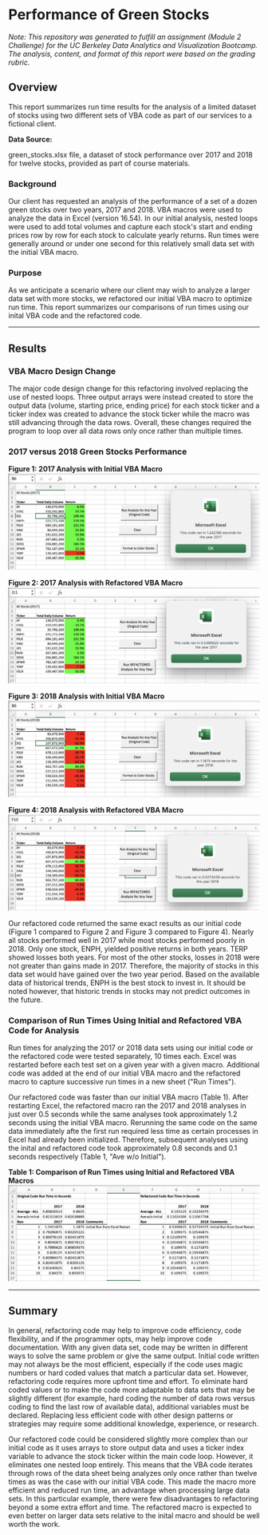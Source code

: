 # Performance of Green Stocks

*Note: This repository was generated to fulfill an assignment (Module 2 Challenge) for the UC Berkeley Data Analytics and Visualization Bootcamp. The analysis, content, and format of this report were based on the grading rubric.*


## Overview
This report summarizes run time results for the analysis of a limited dataset of stocks using two different sets of VBA code as part of our services to a fictional client.

**Data Source:** 

green_stocks.xlsx file, a dataset of stock performance over 2017 and 2018 for twelve stocks, provided as part of course materials.

### Background

Our client has requested an analysis of the performance of a set of a dozen green stocks over two years, 2017 and 2018. VBA macros were used to analyze the data in Excel (version 16.54). In our initial analysis, nested loops were used to add total volumes and capture each stock's start and ending prices row by row for each stock to calculate yearly returns. Run times were generally around or under one second for this relatively small data set with the initial VBA macro.


### Purpose

As we anticipate a scenario where our client may wish to analyze a larger data set with more stocks, we refactored our initial VBA macro to optimize run time. This report summarizes our comparisons of run times using our inital VBA code and the refactored code.


---

## Results

### VBA Macro Design Change
The major code design change for this refactoring involved replacing the use of nested loops.
Three output arrays were instead created to store the output data (volume, starting price, ending price) for each stock ticker and a ticker index was created to advance the stock ticker while the macro was still advancing through the data rows. Overall, these changes required the program to loop over all data rows only once rather than multiple times.


### 2017 versus 2018 Green Stocks Performance

**Figure 1: 2017 Analysis with Initial VBA Macro**
![Initial_2017.png](/Other_Screen_Shots/Initial_2017.png)

**Figure 2: 2017 Analysis with Refactored VBA Macro**
![VBA_Challenge_2017.png](/Resources/VBA_Challenge_2017.png)

**Figure 3: 2018 Analysis with Initial VBA Macro**
![Initial_2018.png](/Other_Screen_Shots/Initial_2018.png)

**Figure 4: 2018 Analysis with Refactored VBA Macro**
![VBA_Challenge_2018.png](/Resources/VBA_Challenge_2018.png)

Our refactored code returned the same exact results as our initial code (Figure 1 compared to Figure 2 and Figure 3 compared to Figure 4). Nearly all stocks performed well in 2017 while most stocks performed poorly in 2018. Only one stock, ENPH, yielded positive returns in both years. TERP showed losses both years. For most of the other stocks, losses in 2018 were not greater than gains made in 2017. Therefore, the majority of stocks in this data set would have gained over the two year period. Based on the available data of historical trends, ENPH is the best stock to invest in. It should be noted however, that historic trends in stocks may not predict outcomes in the future.


### Comparison of Run Times Using Initial and Refactored VBA Code for Analysis
Run times for analyzing the 2017 or 2018 data sets using our initial code or the refactored code were tested separately, 10 times each. Excel was restarted before each test set on a given year with a given macro. Additional code was added at the end of our initial VBA macro and the refactored macro to capture successive run times in a new sheet ("Run Times"). 

Our refactored code was faster than our initial VBA macro (Table 1). After restarting Excel, the refactored macro ran the 2017 and 2018 analyses in just over 0.5 seconds while the same analyses took approximately 1.2 seconds using the initial VBA macro. Rerunning the same code on the same data immediately afte the first run required less time as certain processes in Excel had already been initialized. Therefore, subsequent analyses using the inital and refactored code took approximately 0.8 seconds and 0.1 seconds respectively (Table 1, "Ave w/o Initial").

**Table 1: Comparison of Run Times using Initial and Refactored VBA Macros** 
![Table1.png](/Other_Screen_Shots/Table1.png)

---

## Summary

In general, refactoring code may help to improve code efficiency, code flexibility, and if the programmer opts, may help improve code documentation. With any given data set, code may be written in different ways to solve the same problem or give the same output. Initial code written may not always be the most efficient, especially if the code uses magic numbers or hard coded values that match a particular data set. However, refactoring code requires more upfront time and effort. To eliminate hard coded values or to make the code more adaptable to data sets that may be slightly different (for example, hard coding the number of data rows versus coding to find the last row of available data), additional variables must be declared. Replacing less efficient code with other design patterns or strategies may require some additional knowledge, experience, or research. 

Our refactored code could be considered slightly more complex than our initial code as it uses arrays to store output data and uses a ticker index variable to advance the stock ticker within the main code loop. However, it eliminates one nested loop entirely. This means that the VBA code iterates through rows of the data sheet being analyzes only once rather than twelve times as was the case with our initial VBA code. This made the macro more efficient and reduced run time, an advantage when processing large data sets. In this particular example, there were few disadvantages to refactoring beyond a some extra effort and time. The refactored macro is expected to even better on larger data sets relative to the inital macro and should be well worth the work.


